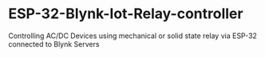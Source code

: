 # ESP-32-Blynk-Iot-Relay-controller
Controlling AC/DC Devices using mechanical or solid state relay  via ESP-32  connected to Blynk Servers 
